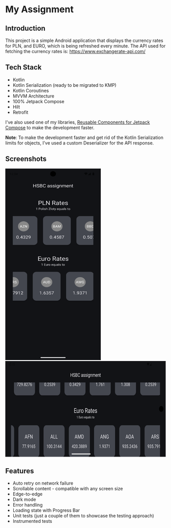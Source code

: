 # My Assignment

## Introduction

This project is a simple Android application that displays the currency rates for PLN, and EURO,
which is being refreshed every
minute. The API used for fetching the currency rates is: https://www.exchangerate-api.com/

## Tech Stack

- Kotlin
- Kotlin Serialization (ready to be migrated to KMP)
- Kotlin Coroutines
- MVVM Architecture
- 100% Jetpack Compose
- Hilt
- Retrofit

I've also used one of my
libraries, [Reusable Components for Jetpack Compose](https://github.com/LinX64/Reusable) to make the
development faster.

**Note**: To make the development faster and get rid of the Kotlin Serialization limits for objects,
I've used a custom Deserializer for the API response. 

## Screenshots

<img src="screenshots/vertical.png" width="300" height="600">
<img src="screenshots/horizontal.png" width="600" height="300">

## Features

- Auto retry on network failure
- Scrollable content - compatible with any screen size
- Edge-to-edge
- Dark mode
- Error handling
- Loading state with Progress Bar
- Unit tests (just a couple of them to showcase the testing approach)
- Instrumented tests
